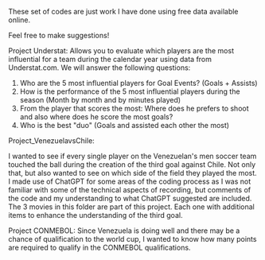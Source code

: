 These set of codes are just work I have done using free data available online.

Feel free to make suggestions!

Project Understat:
Allows you to evaluate which players are the most influential for a team during the calendar year using data from Understat.com.
We will answer the following questions:
1) Who are the 5 most influential players for Goal Events? (Goals + Assists)
2) How is the performance of the 5 most influential players during the season (Month by month and by minutes played)
3) From the player that scores the most: Where does he prefers to shoot and also where does he score the most goals?
4) Who is the best "duo" (Goals and assisted each other the most)

Project_VenezuelavsChile:

I wanted to see if every single player on the Venezuelan's men soccer team touched the ball during the creation of the third goal against Chile. Not only that, but also wanted to see on which side of the field they played the most. I made use of ChatGPT for some areas of the coding process as I was not familiar with some of the technical aspects of recording, but comments of the code and my understanding to what ChatGPT suggested are included.
The 3 movies in this folder are part of this project. Each one with additional items to enhance the understanding of the third goal.


Project CONMEBOL:
Since Venezuela is doing well and there may be a chance of qualification to the world cup, I wanted to know how many points are required to qualify in the CONMEBOL qualifications. 
